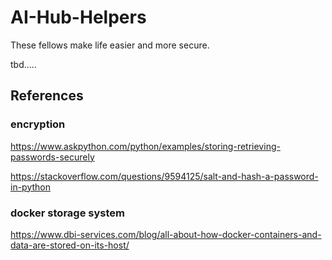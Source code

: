 # AI-Hub-Helpers
These fellows make life easier and more secure.



tbd.....





## References

### encryption

https://www.askpython.com/python/examples/storing-retrieving-passwords-securely

https://stackoverflow.com/questions/9594125/salt-and-hash-a-password-in-python

### docker storage system

https://www.dbi-services.com/blog/all-about-how-docker-containers-and-data-are-stored-on-its-host/


